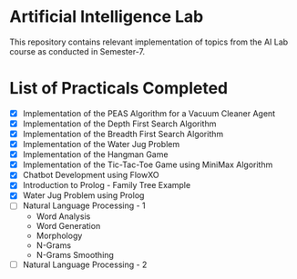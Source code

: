 # Artificial Intelligence Lab
This repository contains relevant implementation of topics from the AI Lab course as conducted in Semester-7.

# List of Practicals Completed

* [x] Implementation of the PEAS Algorithm for a Vacuum Cleaner Agent
* [x] Implementation of the Depth First Search Algorithm
* [x] Implementation of the Breadth First Search Algorithm
* [x] Implementation of the Water Jug Problem
* [x] Implementation of the Hangman Game
* [x] Implementation of the Tic-Tac-Toe Game using MiniMax Algorithm
* [x] Chatbot Development using FlowXO
* [x] Introduction to Prolog - Family Tree Example
* [x] Water Jug Problem using Prolog
* [ ] Natural Language Processing - 1
    - Word Analysis
    - Word Generation
    - Morphology
    - N-Grams
    - N-Grams Smoothing
* [ ] Natural Language Processing - 2